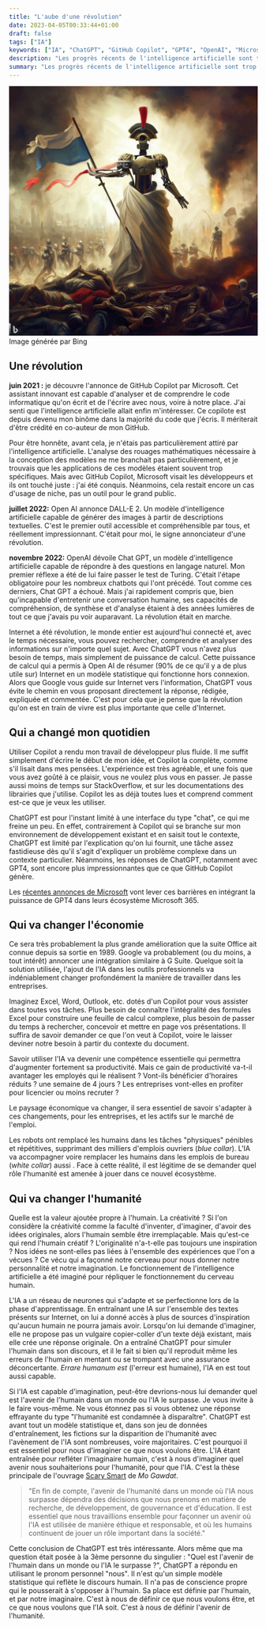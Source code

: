 ```yaml
---
title: "L'aube d'une révolution"
date: 2023-04-05T00:33:44+01:00
draft: false
tags: ["IA"]
keywords: ["IA", "ChatGPT", "GitHub Copilot", "GPT4", "OpenAI", "Microsoft", "humanité"]
description: "Les progrès récents de l'intelligence artificielle sont trop importants pour être ignorés."
summary: "Les progrès récents de l'intelligence artificielle sont trop importants pour être ignorés."
---
```


![Prompt: Painting with smoky, chaotic background of a cityscape. In the center, depict a AI robot wearing a flowing gown and a Phrygian cap, holding a tricolor flag in one hand and a bayonetted musket in the other. Surround it with a diverse group of human revolutionaries: a worker, a bourgeois, and a child. Place dead human bodies and barricades at the bottom. Use dramatic lighting to emphasize the robot.](./revolution.jpg)
Image générée par Bing

## Une révolution
__juin 2021 :__ je découvre l'annonce de GitHub Copilot par Microsoft. Cet assistant innovant est capable d'analyser et de comprendre le code informatique qu'on écrit et de l'écrire avec nous, voire à notre place. J'ai senti que l'intelligence artificielle allait enfin m'intéresser. Ce copilote est depuis devenu mon binôme dans la majorité du code que j'écris. Il mériterait d'être crédité en co-auteur de mon GitHub.

Pour être honnête, avant cela, je n'étais pas particulièrement attiré par l'intelligence artificielle. L'analyse des rouages mathématiques nécessaire à la conception des modèles ne me branchait pas particulièrement, et je trouvais que les applications de ces modèles étaient souvent trop spécifiques. Mais avec GitHub Copilot, Microsoft visait les développeurs et ils ont touché juste : j'ai été conquis. Néanmoins, cela restait encore un cas d'usage de niche, pas un outil pour le grand public. 

__juillet 2022:__ Open AI annonce DALL-E 2. Un modèle d'intelligence artificielle capable de générer des images à partir de descriptions textuelles. C'est le premier outil accessible et compréhensible par tous, et réellement impressionnant. C'était pour moi, le signe annonciateur d'une révolution.

__novembre 2022:__ OpenAI dévoile Chat GPT, un modèle d'intelligence artificielle capable de répondre à des questions en langage naturel. Mon premier réflexe a été de lui faire passer le test de Turing. C'était l'étape obligatoire pour les nombreux chatbots qui l'ont précédé. Tout comme ces derniers, Chat GPT a échoué. Mais j'ai rapidement compris que, bien qu'incapable d'entretenir une conversation humaine, ses capacités de compréhension, de synthèse et d'analyse étaient à des années lumières de tout ce que j'avais pu voir auparavant. La révolution était en marche.

Internet a été révolution, le monde entier est aujourd'hui connecté et, avec le temps nécessaire, vous pouvez rechercher, comprendre et analyser des informations sur n'importe quel sujet. Avec ChatGPT vous n'avez plus besoin de temps, mais simplement de puissance de calcul. Cette puissance de calcul qui a permis à Open AI de résumer (90% de ce qu'il y a de plus utile sur) Internet en un modèle statistique qui fonctionne hors connexion. Alors que Google vous guide sur Internet vers l'information, ChatGPT vous évite le chemin en vous proposant directement la réponse, rédigée, expliquée et commentée. C'est pour cela que je pense que la révolution qu'on est en train de vivre est plus importante que celle d'Internet.

## Qui a changé mon quotidien

Utiliser Copilot a rendu mon travail de développeur plus fluide. Il me suffit simplement d'écrire le début de mon idée, et Copilot la complète, comme s'il lisait dans mes pensées. L'expérience est très agréable, et une fois que vous avez goûté à ce plaisir, vous ne voulez plus vous en passer. Je passe aussi moins de temps sur StackOverflow, et sur les documentations des librairies que j'utilise. Copilot les as déjà toutes lues et comprend comment est-ce que je veux les utiliser. 

ChatGPT est pour l'instant limité à une interface du type "chat", ce qui me freine un peu. En effet, contrairement à Copilot qui se branche sur mon environnement de développement existant et en saisit tout le contexte, ChatGPT est limité par l'explication qu'on lui fournit, une tâche assez fastidieuse dès qu'il s'agit d'expliquer un problème complexe dans un contexte particulier. Néanmoins, les réponses de ChatGPT, notamment avec GPT4, sont encore plus impressionnantes que ce que GitHub Copilot génère. 

Les [récentes annonces de Microsoft](https://news.microsoft.com/fr-fr/2023/03/16/microsoft-365-copilot-un-nouvel-assistant-personnel-commande-par-le-langage-naturel/) vont lever ces barrières en intégrant la puissance de GPT4 dans leurs écosystème Microsoft 365.

## Qui va changer l'économie

Ce sera très probablement la plus grande amélioration que la suite Office ait connue depuis sa sortie en 1989. Google va probablement (ou du moins, a tout intérêt) annoncer une intégration similaire à G Suite. Quelque soit la solution utilisée, l'ajout de l'IA dans les outils professionnels va indéniablement changer profondément la manière de travailler dans les entreprises.

Imaginez Excel, Word, Outlook, etc. dotés d'un Copilot pour vous assister dans toutes vos tâches.  Plus besoin de connaître l'intégralité des formules Excel pour construire une feuille de calcul complexe, plus besoin de passer du temps à rechercher, concevoir et mettre en page vos présentations. Il suffira de savoir demander ce que l'on veut à Copilot, voire le laisser deviner notre besoin à partir du contexte du document.

Savoir utiliser l'IA va devenir une compétence essentielle qui permettra d'augmenter  fortement sa productivité. Mais ce gain de productivité va-t-il avantager les employés qui le réalisent ? Vont-ils bénéficier d'horaires réduits ? une semaine de 4 jours ? Les entreprises vont-elles en profiter pour licencier ou moins recruter ?

Le paysage économique va changer, il sera essentiel de savoir s'adapter à ces changements, pour les entreprises, et les actifs sur le marché de l'emploi.

Les robots ont remplacé les humains dans les tâches "physiques" pénibles et répétitives, supprimant des milliers d'emplois ouvriers (_blue collar_). L'IA va accompagner voire remplacer les humains dans les emplois de bureau (_white collar_) aussi . Face à cette réalité, il est légitime de se demander quel rôle l'humanité est amenée à jouer dans ce nouvel écosystème.

## Qui va changer l'humanité

Quelle est la valeur ajoutée propre à l'humain. La créativité ? Si l'on considère la créativité comme la faculté d'inventer, d'imaginer, d'avoir des idées originales, alors l'humain semble être irremplaçable. Mais qu'est-ce qui rend l'humain créatif ? L'originalité n'a-t-elle pas toujours une inspiration ? Nos idées ne sont-elles pas liées à l'ensemble des expériences que l'on a vécues ? Ce vécu qui a façonné notre cerveau pour nous donner notre personnalité et notre imagination. Le fonctionnement de l'intelligence artificielle a été imaginé pour répliquer le fonctionnement du cerveau humain. 

L'IA a un réseau de neurones qui s'adapte et se perfectionne lors de la phase d'apprentissage. En entraînant une IA sur l'ensemble des textes présents sur Internet, on lui a donné accès à plus de sources d'inspiration qu'aucun humain ne pourra jamais avoir. Lorsqu'on lui demande d'imaginer, elle ne propose pas un vulgaire copier-coller d'un texte déjà existant, mais elle crée une réponse originale. On a entraîné ChatGPT pour simuler l'humain dans son discours, et il le fait si bien qu'il reproduit même les erreurs de l'humain en mentant ou se trompant avec une assurance déconcertante. _Errare humanum est_ (l'erreur est humaine), l'IA en est tout aussi capable.

Si l'IA est capable d'imagination, peut-être devrions-nous lui demander quel est l'avenir de l'humain dans un monde ou l'IA le surpasse. Je vous invite à le faire vous-même. Ne vous étonnez pas si vous obtenez une réponse effrayante du type "l'humanité est condamnée à disparaître". ChatGPT est avant tout un modèle statistique et, dans son jeu de données d'entraînement, les fictions sur la disparition de l'humanité avec l'avènement de l'IA sont nombreuses, voire majoritaires. C'est pourquoi il est essentiel pour nous d'imaginer ce que nous voulons être. L'IA étant entraînée pour refléter l'imaginaire humain, c'est à nous d'imaginer quel avenir nous souhaiterions pour l'humanité, pour que l'IA. C'est la thèse principale de l'ouvrage [Scary Smart](https://www.mogawdat.com/scarysmart) de _Mo Gawdat_.

> "En fin de compte, l'avenir de l'humanité dans un monde où l'IA nous surpasse dépendra des décisions que nous prenons en matière de recherche, de développement, de gouvernance et d'éducation. Il est essentiel que nous travaillions ensemble pour façonner un avenir où l'IA est utilisée de manière éthique et responsable, et où les humains continuent de jouer un rôle important dans la société."

Cette conclusion de ChatGPT est très intéressante. Alors même que ma question était posée à la 3ème personne du singulier : "Quel est l'avenir de l'humain dans un monde ou l'IA le surpasse ?", ChatGPT a répondu en utilisant le pronom personnel "nous". Il n'est qu'un simple modèle statistique qui reflète le discours humain. Il n'a pas de conscience propre qui le pousserait à s'opposer à l'humain. Sa place est définie par l'humain, et par notre imaginaire. C'est à nous de définir ce que nous voulons être, et ce que nous voulons que l'IA soit. C'est à nous de définir l'avenir de l'humanité.
